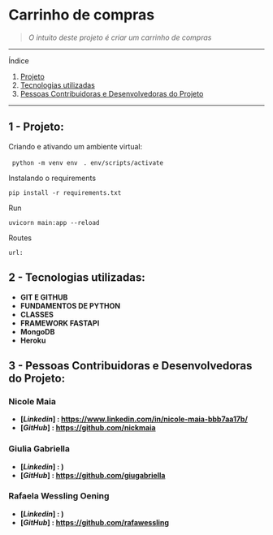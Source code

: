 # Carrinho de compras
>*O intuito deste projeto é criar um carrinho de compras*

 
*******
Índice
 1. [Projeto](#statusprojeto)
 2. [Tecnologias utilizadas](#tecnoutilizadas)
 3. [Pessoas Contribuidoras e Desenvolvedoras do Projeto](#contribuidoras)

*******


<div id='statusprojeto'/>

## 1 - Projeto:
Criando e ativando um ambiente virtual:

``  python -m venv env ``
``  . env/scripts/activate ``

Instalando o requirements

``pip install -r requirements.txt``

Run

`` uvicorn main:app --reload ``

Routes

``url:  ``

<div id='tecnoutilizadas'/>

## 2 - Tecnologias utilizadas:
 * **GIT E GITHUB**
 * **FUNDAMENTOS DE PYTHON**
 * **CLASSES**
 * **FRAMEWORK FASTAPI**
 * **MongoDB**
 * **Heroku**

<div id='contribuidoras'/>

## 3 - Pessoas Contribuidoras e Desenvolvedoras do Projeto:

### **Nicole Maia**

* **[*Linkedin*] : https://www.linkedin.com/in/nicole-maia-bbb7aa17b/**
* **[*GitHub*] : https://github.com/nickmaia**

### **Giulia Gabriella**

* **[*Linkedin*] : )**
* **[*GitHub*] : https://github.com/giugabriella**

### **Rafaela Wessling Oening**

* **[*Linkedin*] : )**
* **[*GitHub*] : https://github.com/rafawessling**